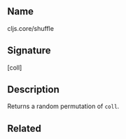 ## Name
cljs.core/shuffle

## Signature
[coll]

## Description

Returns a random permutation of `coll`.

## Related

